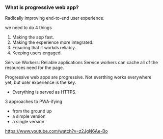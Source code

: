 ### What is progressive web app?
Radically improving end-to-end user experience.

we need to do 4 things
1) Making the app fast.
2) Making the experience more integrated.
3) Ensuring that it workds reliably.
4) Keeping users engaged.

Service Workers: Reliable applications
Service workers can cache all of the resources need for the page.

Progressive web apps are progressive.
Not everthing works everywhere yet, but user experience is the key.

- Everything is served as HTTPS.

3 approaches to PWA-ifying
- from the ground up
- a simple version
- a single version

https://www.youtube.com/watch?v=z2JgN6Ae-Bo